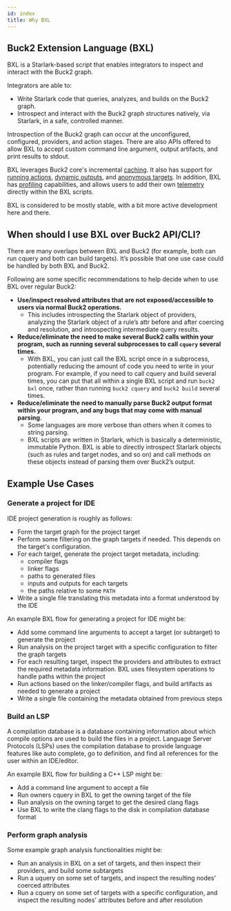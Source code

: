 ```yaml
---
id: index
title: Why BXL
---
```


## Buck2 Extension Language (BXL)

BXL is a Starlark-based script that enables integrators to inspect and interact
with the Buck2 graph.

Integrators are able to:

- Write Starlark code that queries, analyzes, and builds on the Buck2 graph.
- Introspect and interact with the Buck2 graph structures natively, via
  Starlark, in a safe, controlled manner.

Introspection of the Buck2 graph can occur at the unconfigured, configured,
providers, and action stages. There are also APIs offered to allow BXL to accept
custom command line argument, output artifacts, and print results to stdout.

BXL leverages Buck2 core's incremental
[caching](./faq#when-is-my-bxl-script-cached). It also has support for
[running actions](./how_tos/basic_how_tos#running-actions),
[dynamic outputs](./how_tos/how_to_run_actions_based_on_the_content_of_artifact),
and [anonymous targets](./anon_target). In addition, BXL has
[profiling](./how_tos/basic_how_tos#profiling-testing-and-debugging-a-bxl-script)
capabilities, and allows users to add their own [telemetry](./telemetry)
directly within the BXL scripts.

BXL is considered to be mostly stable, with a bit more active development here
and there.

## When should I use BXL over Buck2 API/CLI?

There are many overlaps between BXL and Buck2 (for example, both can run cquery
and both can build targets). It’s possible that one use case could be handled by
both BXL and Buck2.

Following are some specific recommendations to help decide when to use BXL over
regular Buck2:

- **Use/inspect resolved attributes that are not exposed/accessible to users via
  normal Buck2 operations.**
  - This includes introspecting the Starlark object of providers, analyzing the
    Starlark object of a rule’s attr before and after coercing and resolution,
    and introspecting intermediate query results.
- **Reduce/eliminate the need to make several Buck2 calls within your program,
  such as running several subprocesses to call `cquery` several times.**
  - With BXL, you can just call the BXL script once in a subprocess, potentially
    reducing the amount of code you need to write in your program. For example,
    if you need to call cquery and build several times, you can put that all
    within a single BXL script and run `buck2 bxl` once, rather than running
    `buck2 cquery` and `buck2 build` several times.
- **Reduce/eliminate the need to manually parse Buck2 output format within your
  program, and any bugs that may come with manual parsing**.
  - Some languages are more verbose than others when it comes to string parsing.
  - BXL scripts are written in Starlark, which is basically a deterministic,
    immutable Python. BXL is able to directly introspect Starlark objects (such
    as rules and target nodes, and so on) and call methods on these objects
    instead of parsing them over Buck2’s output.

## Example Use Cases

### Generate a project for IDE

IDE project generation is roughly as follows:

- Form the target graph for the project target
- Perform some filtering on the graph targets if needed. This depends on the
  target's configuration.
- For each target, generate the project target metadata, including:
  - compiler flags
  - linker flags
  - paths to generated files
  - inputs and outputs for each targets
  - the paths relative to some `PATH`
- Write a single file translating this metadata into a format understood by the
  IDE

An example BXL flow for generating a project for IDE might be:

- Add some command line arguments to accept a target (or subtarget) to generate
  the project
- Run analysis on the project target with a specific configuration to filter the
  graph targets
- For each resulting target, inspect the providers and attributes to extract the
  required metadata information. BXL uses filesystem operations to handle paths
  within the project
- Run actions based on the linker/compiler flags, and build artifacts as needed
  to generate a project
- Write a single file containing the metadata obtained from previous steps

### Build an LSP

A compilation database is a database containing information about which compile
options are used to build the files in a project. Language Server Protocols
(LSPs) uses the compilation database to provide language features like auto
complete, go to definition, and find all references for the user within an
IDE/editor.

An example BXL flow for building a C++ LSP might be:

- Add a command line argument to accept a file
- Run owners cquery in BXL to get the owning target of the file
- Run analysis on the owning target to get the desired clang flags
- Use BXL to write the clang flags to the disk in compilation database format

### Perform graph analysis

Some example graph analysis functionalities might be:

- Run an analysis in BXL on a set of targets, and then inspect their providers,
  and build some subtargets
- Run a uquery on some set of targets, and inspect the resulting nodes' coerced
  attributes
- Run a cquery on some set of targets with a specific configuration, and inspect
  the resulting nodes' attributes before and after resolution
